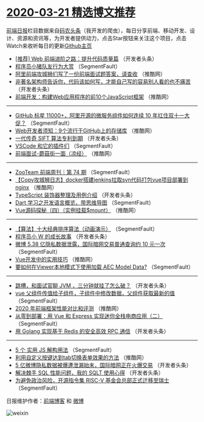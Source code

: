 # [2020-03-21 精选博文推荐](https://toutiao.qdkfweb.cn/date/2020/03/21)

[前端日报](https://qdkfweb.cn/c/news)栏目数据来自[码农头条](https://toutiao.qdkfweb.cn/)（我开发的爬虫），每日分享前端、移动开发、设计、资源和资讯等，为开发者提供动力，点击Star按钮来关注这个项目，点击Watch来收听每日的更新[Github主页](https://github.com/kujian/frontendDaily)
* [[推荐] Web 前端进阶之路：提升代码质量篇](https://toutiao.qdkfweb.cn/139932.html) （开发者头条）
* [程序员小猪队友行为大赏](https://toutiao.qdkfweb.cn/139910.html) （SegmentFault）
* [阿里前端攻城狮们写了一份前端面试题答案，请查收](https://toutiao.qdkfweb.cn/139950.html) （推酷网）
* [非著名架构师告诉你，代码该如何写，才能自己写的容易别人看的也不痛苦](https://toutiao.qdkfweb.cn/139921.html) （开发者头条）
* [前端开发：构建Web应用程序的前10个JavaScript框架](https://toutiao.qdkfweb.cn/139940.html) （推酷网）

***
* [GitHub 标星 11000+，阿里开源的微服务组件如何连续 10 年扛住双十一大促？](https://toutiao.qdkfweb.cn/139911.html) （SegmentFault）
* [Web开发者须知：9个流行于GitHub上的存储库](https://toutiao.qdkfweb.cn/139951.html) （推酷网）
* [一代传奇 SIFT 算法专利到期](https://toutiao.qdkfweb.cn/139922.html) （开发者头条）
* [VSCode 和它的插件们](https://toutiao.qdkfweb.cn/139901.html) （SegmentFault）
* [前端面试-蘑菇街一面（凉经）](https://toutiao.qdkfweb.cn/139941.html) （推酷网）

***
* [ZooTeam 前端周刊｜第 74 期](https://toutiao.qdkfweb.cn/139912.html) （SegmentFault）
* [【Copy攻城狮日志】docker搭建jenkins拉取svn代码打包vue项目部署到nginx](https://toutiao.qdkfweb.cn/139952.html) （推酷网）
* [TypeScript 装饰器整理及用例介绍](https://toutiao.qdkfweb.cn/139923.html) （开发者头条）
* [Dart 学习之开发语言概览，带思维导图](https://toutiao.qdkfweb.cn/139902.html) （SegmentFault）
* [Vue源码探秘（四）（实例挂载$mount）](https://toutiao.qdkfweb.cn/139942.html) （推酷网）

***
* [【算法】十大经典排序算法（动画演示）](https://toutiao.qdkfweb.cn/139913.html) （SegmentFault）
* [程序员小 W 的成长故事](https://toutiao.qdkfweb.cn/139924.html) （开发者头条）
* [微博 5.38 亿隐私数据泄露，国际暗网交易普通查询约 10 元一次](https://toutiao.qdkfweb.cn/139903.html) （SegmentFault）
* [Vue开发中的实用技巧](https://toutiao.qdkfweb.cn/139943.html) （推酷网）
* [要如何在Viewer本地模式下使用加载 AEC Model Data?](https://toutiao.qdkfweb.cn/139914.html) （SegmentFault）

***
* [跳槽，和面试官聊 JVM ，三分钟就挂了怎么破？](https://toutiao.qdkfweb.cn/139925.html) （开发者头条）
* [vue 父组件传值给子组件，子组件中修改数据，父组件获取最新的值](https://toutiao.qdkfweb.cn/139904.html) （SegmentFault）
* [2020 年前端框架性能对比和评测](https://toutiao.qdkfweb.cn/139944.html) （推酷网）
* [从零到部署：用 Vue 和 Express 实现迷你全栈电商应用（二）](https://toutiao.qdkfweb.cn/139915.html) （SegmentFault）
* [用 Golang 实现基于 Redis 的安全高效 RPC 通信](https://toutiao.qdkfweb.cn/139926.html) （开发者头条）

***
* [5 个 实用 JS 解构用法](https://toutiao.qdkfweb.cn/139905.html) （SegmentFault）
* [利用自定义按键达到tab切换表单效果的方法](https://toutiao.qdkfweb.cn/139945.html) （推酷网）
* [5 亿微博隐私数据被爆遭泄漏始末，国际暗网正在火爆交易](https://toutiao.qdkfweb.cn/139916.html) （开发者头条）
* [解决棘手 SQL 性能问题，我的 SQLT 使用心得](https://toutiao.qdkfweb.cn/139928.html) （开发者头条）
* [为避免政治风险，开源指令集 RISC-V 基金会总部正式迁移至瑞士](https://toutiao.qdkfweb.cn/139906.html) （SegmentFault）

日报维护作者：[前端博客](https://qdkfweb.cn/) 和 [微博](https://qdkfweb.cn/go/weibo)

![weixin](https://user-images.githubusercontent.com/3055447/38468989-651132ac-3b80-11e8-8e6b-15122322a9d7.png)
